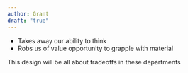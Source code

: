 ```yaml
---
author: Grant
draft: "true"
---
```

- Takes away our ability to think
- Robs us of value opportunity to grapple with material

This design will be all about tradeoffs in these departments